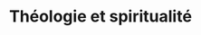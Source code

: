 ---
title: Théologie et spiritualité
site: https://gillesbourquin.ch/
description: Gilles Bourquin est pasteur dans le canton de Berne
tags:
    - blog
    - pasteur·e
cantons:
    - Berne
---